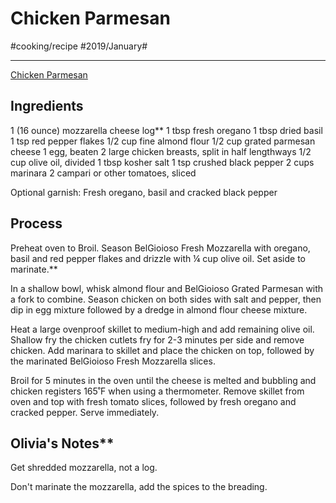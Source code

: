 # Chicken Parmesan
#cooking/recipe #2019/January#
- - - -
[Chicken Parmesan](https://thefeedfeed.com/thedaleyplate/chicken-parmesan)

## Ingredients
1 (16 ounce) mozzarella cheese log**
1 tbsp fresh oregano
1 tbsp dried basil
1 tsp red pepper flakes
1/2 cup fine almond flour
1/2 cup grated parmesan cheese
1 egg, beaten
2 large chicken breasts, split in half lengthways
1/2 cup olive oil, divided
1 tbsp kosher salt
1 tsp crushed black pepper
2 cups marinara
2 campari or other tomatoes, sliced

Optional garnish: Fresh oregano, basil and cracked black pepper

## Process
Preheat oven to Broil. Season BelGioioso Fresh Mozzarella with oregano, basil and red pepper flakes and drizzle with ¼ cup olive oil. Set aside to marinate.**

In a shallow bowl, whisk almond flour and BelGioioso Grated Parmesan with a fork to combine. Season chicken on both sides with salt and pepper, then dip in egg mixture followed by a dredge in almond flour cheese mixture.

Heat a large ovenproof skillet to medium-high and add remaining olive oil. Shallow fry the chicken cutlets fry for 2-3 minutes per side and remove chicken. Add marinara to skillet and place the chicken on top, followed by the marinated BelGioioso Fresh Mozzarella slices.

Broil for 5 minutes in the oven until the cheese is melted and bubbling and chicken registers 165˚F when using a thermometer. Remove skillet from oven and top with fresh tomato slices, followed by fresh oregano and cracked pepper. Serve immediately.

## Olivia's Notes**
Get shredded mozzarella, not a log.

Don't marinate the mozzarella, add the spices to the breading.